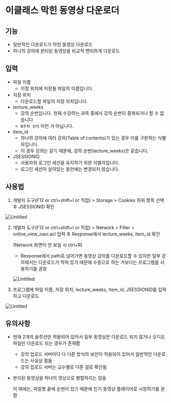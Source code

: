 # 이클래스 막힌 동영상 다운로더

## 기능

- 일반적인 다운로드가 막힌 동영상 다운로드
- 하나의 강의에 분리된 동영상을 비교적 편리하게 다운로드

## 입력

- 파일 이름
    - 지정 위치에 저장될 파일의 이름입니다.
- 저장 위치
    - 다운로드할 파일의 저장 위치입니다.
- lecture_weeks
    - 강의 순번입니다. 현재 수강하는 과목 중에서 강의 순번이 중복되거나 할 수 없습니다.
    - `N주차 강의` 이런 거 아닙니다.
- item_id
    - 하나의 강의에 여러 강의(Table of contents)가 있는 경우 이를 구분하는 식별자입니다.
    - 이 경우 강의는 같기 때문에, 강의 순번(lecture_weeks)은 같습니다.
- JSESSIONID
    - 사용자의 로그인 세션을 유지하기 위한 식별자입니다.
    - 로그인 세션이 살아있는 동안에는 변경되지 않습니다.

## 사용법

1. 개발자 도구(F12 or ctrl+shift+I or 직접) > Storage > Cookies 하위 항목 선택 후 JSESSIONID 확인

![Untitled](https://s3.us-west-2.amazonaws.com/secure.notion-static.com/904ef682-bd1f-4c98-9d3c-3a51bc667b89/Untitled.png?X-Amz-Algorithm=AWS4-HMAC-SHA256&X-Amz-Content-Sha256=UNSIGNED-PAYLOAD&X-Amz-Credential=AKIAT73L2G45EIPT3X45%2F20220528%2Fus-west-2%2Fs3%2Faws4_request&X-Amz-Date=20220528T191626Z&X-Amz-Expires=86400&X-Amz-Signature=c9ea4228fc65f4202e6e76ac920e5d3f53c5e7a784d0069ca1e77c6e2ab42961&X-Amz-SignedHeaders=host&response-content-disposition=filename%20%3D%22Untitled.png%22&x-id=GetObject)

2. 개발자 도구(F12 or ctrl+shift+I or 직접) > Network > Filter > online_view_navi.acl 입력 후 Response에서 lecture_weeks,  item_id 확인

   (Network 화면이 안 보일 시 ctrl+R)

    - Response에서 path로 넘어가면 동영상 강의를 다운로드할 수 있지만 일부 강의에서는 다운로드가 막혀 있기 때문에 수동으로 하는 거보다는 프로그램을 사용하기를 권장

   ![Untitled](https://s3.us-west-2.amazonaws.com/secure.notion-static.com/a95d9b9b-ea49-4014-af14-c2fc0624d055/Untitled.png?X-Amz-Algorithm=AWS4-HMAC-SHA256&X-Amz-Content-Sha256=UNSIGNED-PAYLOAD&X-Amz-Credential=AKIAT73L2G45EIPT3X45%2F20220528%2Fus-west-2%2Fs3%2Faws4_request&X-Amz-Date=20220528T191516Z&X-Amz-Expires=86400&X-Amz-Signature=bf387a5d6db4b846cc9ac2d8ab2ad438042312575465b37451f894c367e26333&X-Amz-SignedHeaders=host&response-content-disposition=filename%20%3D%22Untitled.png%22&x-id=GetObject)


3. 프로그램에 파일 이름, 저장 위치, lecture_weeks, item_id, JSESSIONID를 입력하고 다운로드

![Untitled](https://s3.us-west-2.amazonaws.com/secure.notion-static.com/02588ae2-4e5d-40c7-8423-884a640868ff/Untitled.png?X-Amz-Algorithm=AWS4-HMAC-SHA256&X-Amz-Content-Sha256=UNSIGNED-PAYLOAD&X-Amz-Credential=AKIAT73L2G45EIPT3X45%2F20220528%2Fus-west-2%2Fs3%2Faws4_request&X-Amz-Date=20220528T191638Z&X-Amz-Expires=86400&X-Amz-Signature=759148ee23bed25477268020c0241446e5c6d50e60d67791d35c80d91fb5b197&X-Amz-SignedHeaders=host&response-content-disposition=filename%20%3D%22Untitled.png%22&x-id=GetObject)

## 유의사항

- 현재 2개의 솔루션만 적용되어 있어서 일부 동영상은 다운로드 되지 않거나 오디오 파일만 다운로드 되는 경우가 존재함
    - 강의 업로드 서버마다 다 다른 방식의 보안이 적용되어 있어서 일반적인 다운로드는 사실상 힘듦
    - 강의 업로드 서버는 교수별로 다른 걸로 확인됨
- 분리된 동영상을 하나의 영상으로 병합하지는 않음

  이 때에는, 파일명 끝에 순번이 있기 때문에 인기 동영상 플레이어로 시청하기를 권함